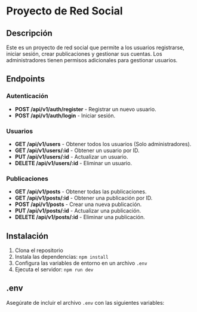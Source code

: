 # Proyecto de Red Social

## Descripción

Este es un proyecto de red social que permite a los usuarios registrarse, iniciar sesión, crear publicaciones y gestionar sus cuentas. Los administradores tienen permisos adicionales para gestionar usuarios.

## Endpoints

### Autenticación

- **POST /api/v1/auth/register** - Registrar un nuevo usuario.
- **POST /api/v1/auth/login** - Iniciar sesión.

### Usuarios

- **GET /api/v1/users** - Obtener todos los usuarios (Solo administradores).
- **GET /api/v1/users/:id** - Obtener un usuario por ID.
- **PUT /api/v1/users/:id** - Actualizar un usuario.
- **DELETE /api/v1/users/:id** - Eliminar un usuario.

### Publicaciones

- **GET /api/v1/posts** - Obtener todas las publicaciones.
- **GET /api/v1/posts/:id** - Obtener una publicación por ID.
- **POST /api/v1/posts** - Crear una nueva publicación.
- **PUT /api/v1/posts/:id** - Actualizar una publicación.
- **DELETE /api/v1/posts/:id** - Eliminar una publicación.

## Instalación

1. Clona el repositorio
2. Instala las dependencias: `npm install`
3. Configura las variables de entorno en un archivo `.env`
4. Ejecuta el servidor: `npm run dev`

## .env

Asegúrate de incluir el archivo `.env` con las siguientes variables:
